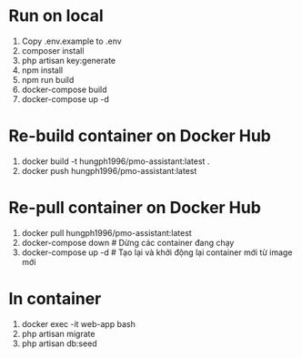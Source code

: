 # Run on local
1. Copy .env.example to .env
2. composer install
3. php artisan key:generate
4. npm install
5. npm run build
6. docker-compose build
7. docker-compose up -d

# Re-build container on Docker Hub
1. docker build -t hungph1996/pmo-assistant:latest .
2. docker push hungph1996/pmo-assistant:latest

# Re-pull container on Docker Hub
1. docker pull hungph1996/pmo-assistant:latest
2. docker-compose down    # Dừng các container đang chạy
3. docker-compose up -d   # Tạo lại và khởi động lại container mới từ image mới

# In container
1. docker exec -it web-app bash 
2. php artisan migrate
3. php artisan db:seed